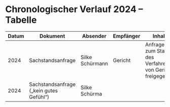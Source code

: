 # Chronologischer Verlauf 2024 – Tabelle

| Datum | Dokument | Absender | Empfänger | Inhalt | Link |
|-------|----------|----------|-----------|--------|------|
| 2024 | Sachstandsanfrage | Silke Schürmann | Gericht | Anfrage zum Stand des Verfahrens, von Gericht freigegeben | [PDF](../verfahren/20252107_Sachstandsanfrage_freigegeben.pdf) |
| 2024 | Sachstandsanfrage („kein gutes Gefühl“) | Silke Schürma
